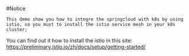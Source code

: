#Notice
~~~~
This demo show you how to integre the springcloud with k8s by using istio, so you must to install the istio service mesh in your k8s cluster;
~~~~
You can find out it how to install the istio in this site: https://preliminary.istio.io/zh/docs/setup/getting-started/
